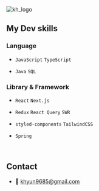 ![kh_logo](https://user-images.githubusercontent.com/73919235/193058972-03211f18-894f-4187-8c6a-6706d0d60cc4.jpg)

## My Dev skills
### Language
- `JavaScript` `TypeScript`

- `Java` `SQL`

### Library & Framework
- `React` `Next.js`

- `Redux` `React Query` `SWR`

- `styled-components` `TailwindCSS`

- `Spring`
<br>
  
## Contact
- 📧 khyun9685@gmail.com
<br>
